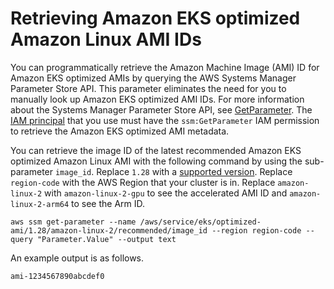 # Retrieving Amazon EKS optimized Amazon Linux AMI IDs<a name="retrieve-ami-id"></a>

You can programmatically retrieve the Amazon Machine Image \(AMI\) ID for Amazon EKS optimized AMIs by querying the AWS Systems Manager Parameter Store API\. This parameter eliminates the need for you to manually look up Amazon EKS optimized AMI IDs\. For more information about the Systems Manager Parameter Store API, see [GetParameter](https://docs.aws.amazon.com/systems-manager/latest/APIReference/API_GetParameter.html)\. The [IAM principal](https://docs.aws.amazon.com/IAM/latest/UserGuide/id_roles_terms-and-concepts.html) that you use must have the `ssm:GetParameter` IAM permission to retrieve the Amazon EKS optimized AMI metadata\.

You can retrieve the image ID of the latest recommended Amazon EKS optimized Amazon Linux AMI with the following command by using the sub\-parameter `image_id`\. Replace `1.28` with a [supported version](platform-versions.md)\. Replace `region-code` with the AWS Region that your cluster is in\. Replace `amazon-linux-2` with `amazon-linux-2-gpu` to see the accelerated AMI ID and `amazon-linux-2-arm64` to see the Arm ID\.

```
aws ssm get-parameter --name /aws/service/eks/optimized-ami/1.28/amazon-linux-2/recommended/image_id --region region-code --query "Parameter.Value" --output text
```

An example output is as follows\.

```
ami-1234567890abcdef0
```